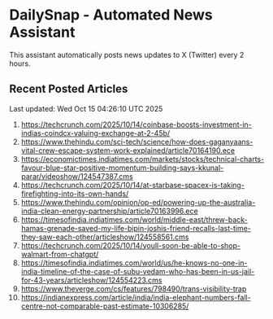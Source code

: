 # DailySnap - Automated News Assistant

This assistant automatically posts news updates to X (Twitter) every 2 hours.

## Recent Posted Articles

Last updated: Wed Oct 15 04:26:10 UTC 2025

1. https://techcrunch.com/2025/10/14/coinbase-boosts-investment-in-indias-coindcx-valuing-exchange-at-2-45b/
2. https://www.thehindu.com/sci-tech/science/how-does-gaganyaans-vital-crew-escape-system-work-explained/article70164190.ece
3. https://economictimes.indiatimes.com/markets/stocks/technical-charts-favour-blue-star-positive-momentum-building-says-kkunal-parar/videoshow/124547387.cms
4. https://techcrunch.com/2025/10/14/at-starbase-spacex-is-taking-firefighting-into-its-own-hands/
5. https://www.thehindu.com/opinion/op-ed/powering-up-the-australia-india-clean-energy-partnership/article70163996.ece
6. https://timesofindia.indiatimes.com/world/middle-east/threw-back-hamas-grenade-saved-my-life-bipin-joshis-friend-recalls-last-time-they-saw-each-other/articleshow/124558561.cms
7. https://techcrunch.com/2025/10/14/youll-soon-be-able-to-shop-walmart-from-chatgpt/
8. https://timesofindia.indiatimes.com/world/us/he-knows-no-one-in-india-timeline-of-the-case-of-subu-vedam-who-has-been-in-us-jail-for-43-years/articleshow/124554223.cms
9. https://www.theverge.com/cs/features/798490/trans-visibility-trap
10. https://indianexpress.com/article/india/india-elephant-numbers-fall-centre-not-comparable-past-estimate-10306285/
